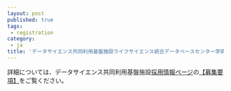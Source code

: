 ```yaml
---
layout: post
published: true
tags:
 - registration
category:
 - ja
title: 'データサイエンス共同利用基盤施設ライフサイエンス統合データベースセンター学術支援技術専門員募集（〆11/25（金）17時）'
---
```


詳細については、データサイエンス共同利用基盤施設[採用情報ページ](https://ds.rois.ac.jp/article/saiyou/)の[【募集要項】](https://ds.rois.ac.jp/news/2022/post-8013/)をご覧ください。
